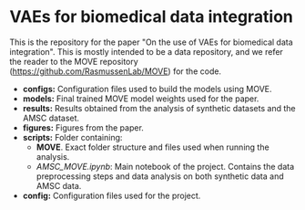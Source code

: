 # VAEs for biomedical data integration

This is the repository for the paper "On the use of VAEs for biomedical data integration". This is mostly intended to be a data repository, and we refer the reader to the MOVE repository (https://github.com/RasmussenLab/MOVE) for the code.
- **configs:** Configuration files used to build the models using MOVE.
- **models:** Final trained MOVE model weights used for the paper.
- **results:** Results obtained from the analysis of synthetic datasets and the AMSC dataset.
- **figures:** Figures from the paper.
- **scripts:** Folder containing:
  - **MOVE**. Exact folder structure and files used when running the analysis.
  - *AMSC_MOVE.ipynb*: Main notebook of the project. Contains the data preprocessing steps and data analysis on both synthetic data and AMSC data.
- **config:** Configuration files used for the project.


